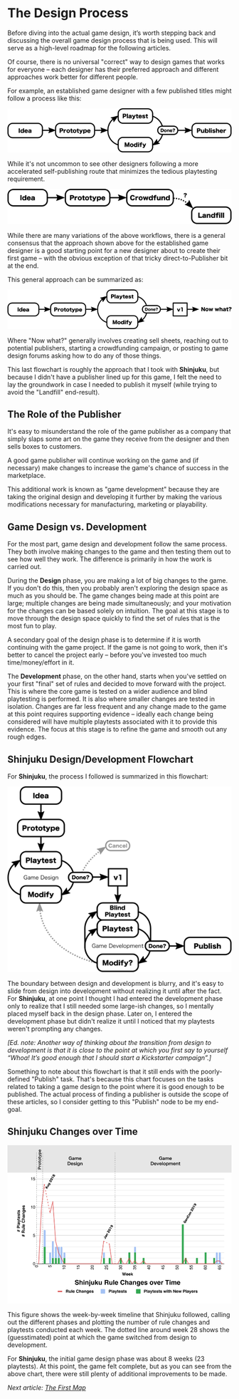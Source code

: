 # The Design Process

Before diving into the actual game design, it’s worth stepping back and discussing the overall game design process that is being used. This will serve as a high-level roadmap for the following articles.

Of course, there is no universal "correct" way to design games that works for everyone – each designer has their preferred approach and different approaches work better for different people.

For example, an established game designer with a few published titles might follow a process like this:

<img src="images/design-flow-pro.png" />

While it's not uncommon to see other designers following a more accelerated self-publishing route that minimizes the tedious playtesting requirement.

<img src="images/design-flow-quick.png" />

While there are many variations of the above workflows, there is a general consensus that the approach shown above for the established game designer is a good starting point for a new designer about to create their first game – with the obvious exception of that tricky direct-to-Publisher bit at the end.

This general approach can be summarized as:

<img src="images/design-flow-common.png" />

Where "Now what?" generally involves creating sell sheets, reaching out to potential publishers, starting a crowdfunding campaign, or posting to game design forums asking how to do any of those things.

This last flowchart is roughly the approach that I took with **Shinjuku**, but because I didn't have a publisher lined up for this game, I felt the need to lay the groundwork in case I needed to publish it myself (while trying to avoid the "Landfill" end-result).

## The Role of the Publisher

It's easy to misunderstand the role of the game publisher as a company that simply slaps some art on the game they receive from the designer and then sells boxes to customers.

A good game publisher will continue working on the game and (if necessary) make changes to increase the game's chance of success in the marketplace.

This additional work is known as "game development" because they are taking the original design and developing it further by making the various modifications necessary for manufacturing, marketing or playability.

## Game Design vs. Development

For the most part, game design and development follow the same process. They both involve making changes to the game and then testing them out to see how well they work. The difference is primarily in how the work is carried out.

During the **Design** phase, you are making a lot of big changes to the game. If you don't do this, then you probably aren't exploring the design space as much as you should be. The game changes being made at this point are large; multiple changes are being made simultaneously; and your motivation for the changes can be based solely on intuition. The goal at this stage is to move through the design space quickly to find the set of rules that is the most fun to play.

A secondary goal of the design phase is to determine if it is worth continuing with the game project. If the game is not going to work, then it's better to cancel the project early – before you've invested too much time/money/effort in it.

The **Development** phase, on the other hand, starts when you've settled on your first "final" set of rules and decided to move forward with the project. This is where the core game is tested on a wider audience and blind playtesting is performed. It is also where smaller changes are tested in isolation. Changes are far less frequent and any change made to the game at this point requires supporting evidence – ideally each change being considered will have multiple playtests associated with it to provide this evidence. The focus at this stage is to refine the game and smooth out any rough edges.

## Shinjuku Design/Development Flowchart

For **Shinjuku**, the process I followed is summarized in this flowchart:

<img src="images/design-flow-shinjuku.png" />

The boundary between design and development is blurry, and it's easy to slide from design into development without realizing it until after the fact. For **Shinjuku**, at one point I thought I had entered the development phase only to realize that I still needed some large-ish changes, so I mentally placed myself back in the design phase. Later on, I entered the development phase but didn't realize it until I noticed that my playtests weren't prompting any changes.

_[Ed. note: Another way of thinking about the transition from design to development is that it is close to the point at which you first say to yourself “Whoa! It’s good enough that I should start a Kickstarter campaign”.]_

Something to note about this flowchart is that it still ends with the poorly-defined "Publish" task. That's because this chart focuses on the tasks related to taking a game design to the point where it is good enough to be published. The actual process of finding a publisher is outside the scope of these articles, so I consider getting to this "Publish" node to be my end-goal.

## Shinjuku Changes over Time

<img src="images/changes-v-time.png" />

This figure shows the week-by-week timeline that Shinjuku followed, calling out the different phases and plotting the number of rule changes and playtests conducted each week. The dotted line around week 28 shows the (guesstimated) point at which the game switched from design to development.
 
For **Shinjuku**, the initial game design phase was about 8 weeks (23 playtests). At this point, the game felt complete, but as you can see from the above chart, there were still plenty of additional improvements to be made.

_Next article: [The First Map](03-first-map.md)_
